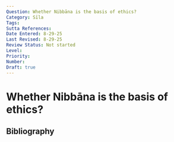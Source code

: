 ```yaml
---
Question: Whether Nibbāna is the basis of ethics?
Category: Sīla
Tags: 
Sutta References: 
Date Entered: 8-29-25
Last Revised: 8-29-25
Review Status: Not started
Level: 
Priority: 
Number: 
Draft: true
---
```


# Whether Nibbāna is the basis of ethics?

## Bibliography

<!-- 

Notes:



 -->